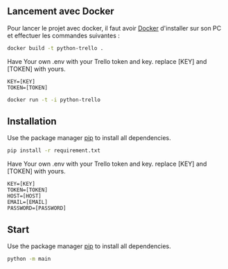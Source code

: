 ## Lancement avec Docker

Pour lancer le projet avec docker, il faut avoir <a href="https://www.docker.com/products/docker-desktop">Docker</a> d'installer sur son PC et effectuer les commandes suivantes :<br/>

```bash
docker build -t python-trello .
```

Have Your own .env with your Trello token and key.
replace [KEY] and [TOKEN] with yours.

```.dotenv
KEY=[KEY]
TOKEN=[TOKEN]
```

```bash
docker run -t -i python-trello
```

## Installation

Use the package manager [pip](https://pip.pypa.io/en/stable/) to install all dependencies.

```bash
pip install -r requirement.txt
```

Have Your own .env with your Trello token and key.
replace [KEY] and [TOKEN] with yours.

```.dotenv
KEY=[KEY]
TOKEN=[TOKEN]
HOST=[HOST]
EMAIL=[EMAIL]
PASSWORD=[PASSWORD]
```

## Start

Use the package manager [pip](https://pip.pypa.io/en/stable/) to install all dependencies.

```bash
python -m main
```
